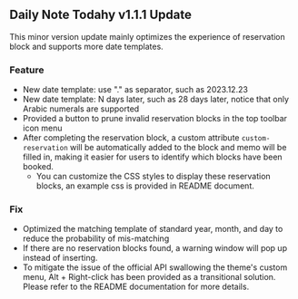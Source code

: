 ## Daily Note Todahy v1.1.1 Update


This minor version update mainly optimizes the experience of reservation block and supports more date templates.

### Feature
- New date template: use "." as separator, such as 2023.12.23
- New date template: N days later, such as 28 days later, notice that only Arabic numerals are supported
- Provided a button to prune invalid reservation blocks in the top toolbar icon menu
- After completing the reservation block, a custom attribute `custom-reservation` will be automatically added to the block and memo will be filled in, making it easier for users to identify which blocks have been booked.
    - You can customize the CSS styles to display these reservation blocks, an example css is provided in README document.

### Fix

- Optimized the matching template of standard year, month, and day to reduce the probability of mis-matching
- If there are no reservation blocks found, a warning window will pop up instead of inserting.
- To mitigate the issue of the official API swallowing the theme's custom menu, Alt + Right-click has been provided as a transitional solution. Please refer to the README documentation for more details.
